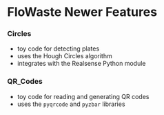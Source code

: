 # FloWaste Newer Features

### Circles

* toy code for detecting plates
* uses the Hough Circles algorithm
* integrates with the Realsense Python module

### QR_Codes

* toy code for reading and generating QR codes
* uses the `pyqrcode` and `pyzbar` libraries